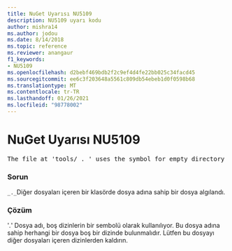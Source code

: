 ```yaml
---
title: NuGet Uyarısı NU5109
description: NU5109 uyarı kodu
author: mishra14
ms.author: jodou
ms.date: 8/14/2018
ms.topic: reference
ms.reviewer: anangaur
f1_keywords:
- NU5109
ms.openlocfilehash: d2bebf469bdb2f2c9ef4d4fe22bb025c34facd45
ms.sourcegitcommit: ee6c3f203648a5561c809db54ebeb1d0f0598b68
ms.translationtype: MT
ms.contentlocale: tr-TR
ms.lasthandoff: 01/26/2021
ms.locfileid: "98778002"
---
```

# <a name="nuget-warning-nu5109"></a>NuGet Uyarısı NU5109
<pre>The file at 'tools/_._' uses the symbol for empty directory '_._', but it is present in a directory that contains other files. Please remove this file from directories that contain other files.</pre>

### <a name="issue"></a>Sorun

`_._`Diğer dosyaları içeren bir klasörde dosya adına sahip bir dosya algılandı.


### <a name="solution"></a>Çözüm

 '_._' Dosya adı, boş dizinlerin bir sembolü olarak kullanılıyor. Bu dosya adına sahip herhangi bir dosya boş bir dizinde bulunmalıdır. Lütfen bu dosyayı diğer dosyaları içeren dizinlerden kaldırın.


